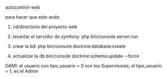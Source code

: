 autocontrol-web

para hacer que esto ande:

1) cd/directorio del proyecto web

2) levantar el servidor de symfony:
	php bin/console server:run 

3) crear la bd:
	php bin/console doctrine:database:create

4) actualizar la db
	bin/console doctrine:schema:update --force



DAMI: el usuario con tipo_usuario = 0 son los Supervisores, el tipo_usuario = 1, es el Admin


